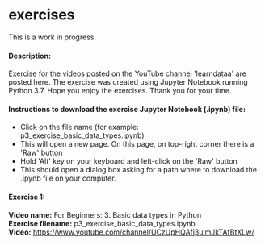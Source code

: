 # exercises
This is a work in progress. <br>

#### Description:
Exercise for the videos posted on the YouTube channel 'learndataa' are posted here. The exercise was created using Jupyter Notebook running Python 3.7. Hope you enjoy the exercises. Thank you for your time.

#### Instructions to download the exercise Jupyter Notebook (.ipynb) file:
* Click on the file name (for example: p3_exercise_basic_data_types.ipynb)
* This will open a new page. On this page, on top-right corner there is a 'Raw' button
* Hold 'Alt' key on your keyboard and left-click on the 'Raw' button
* This should open a dialog box asking for a path where to download the .ipynb file on your computer.

#### Exercise 1:
<b>Video name:</b> For Beginners: 3. Basic data types in Python <br>
<b>Exercise filename:</b> p3_exercise_basic_data_types.ipynb <br>
<b>Video:</b> https://www.youtube.com/channel/UCzUpHQAfj3ulmJkTAfBtXLw/ <br><br>

